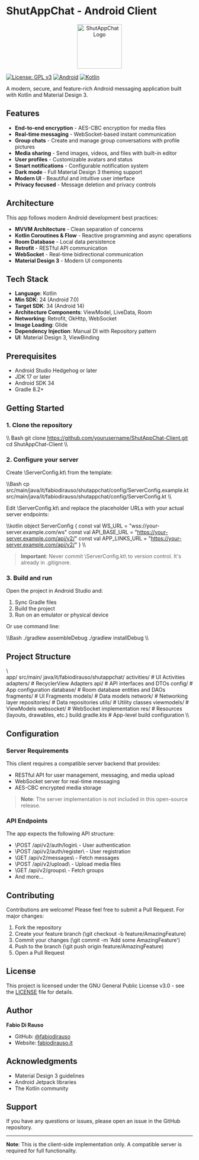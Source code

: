 # ShutAppChat - Android Client

<p align="center">
  <img src="app/src/main/res/mipmap-xxxhdpi/ic_launcher.png" alt="ShutAppChat Logo" width="120"/>
</p>

[![License: GPL v3](https://img.shields.io/badge/License-GPLv3-blue.svg)](https://www.gnu.org/licenses/gpl-3.0)
[![Android](https://img.shields.io/badge/Platform-Android-green.svg)](https://www.android.com)
[![Kotlin](https://img.shields.io/badge/Language-Kotlin-purple.svg)](https://kotlinlang.org)

A modern, secure, and feature-rich Android messaging application built with Kotlin and Material Design 3.

##  Features

-  **End-to-end encryption** - AES-CBC encryption for media files
-  **Real-time messaging** - WebSocket-based instant communication
-  **Group chats** - Create and manage group conversations with profile pictures
-  **Media sharing** - Send images, videos, and files with built-in editor
-  **User profiles** - Customizable avatars and status
-  **Smart notifications** - Configurable notification system
-  **Dark mode** - Full Material Design 3 theming support
-  **Modern UI** - Beautiful and intuitive user interface
-  **Privacy focused** - Message deletion and privacy controls

##  Architecture

This app follows modern Android development best practices:

- **MVVM Architecture** - Clean separation of concerns
- **Kotlin Coroutines & Flow** - Reactive programming and async operations
- **Room Database** - Local data persistence
- **Retrofit** - RESTful API communication
- **WebSocket** - Real-time bidirectional communication
- **Material Design 3** - Modern UI components

##  Tech Stack

- **Language**: Kotlin
- **Min SDK**: 24 (Android 7.0)
- **Target SDK**: 34 (Android 14)
- **Architecture Components**: ViewModel, LiveData, Room
- **Networking**: Retrofit, OkHttp, WebSocket
- **Image Loading**: Glide
- **Dependency Injection**: Manual DI with Repository pattern
- **UI**: Material Design 3, ViewBinding

##  Prerequisites

- Android Studio Hedgehog or later
- JDK 17 or later
- Android SDK 34
- Gradle 8.2+

##  Getting Started

### 1. Clone the repository

\\\ Bash
git clone https://github.com/yourusername/ShutAppChat-Client.git
cd ShutAppChat-Client
\\\

### 2. Configure your server

Create \ServerConfig.kt\ from the template:

\\\Bash
cp src/main/java/it/fabiodirauso/shutappchat/config/ServerConfig.example.kt \
   src/main/java/it/fabiodirauso/shutappchat/config/ServerConfig.kt
\\\

Edit \ServerConfig.kt\ and replace the placeholder URLs with your actual server endpoints:

\\\kotlin
object ServerConfig {
    const val WS_URL = "wss://your-server.example.com/ws"
    const val API_BASE_URL = "https://your-server.example.com/api/v2/"
    const val APP_LINKS_URL = "https://your-server.example.com/api/v2/"
}
\\\

> **Important**: Never commit \ServerConfig.kt\ to version control. It's already in \.gitignore\.

### 3. Build and run

Open the project in Android Studio and:

1. Sync Gradle files
2. Build the project
3. Run on an emulator or physical device

Or use command line:

\\\Bash
./gradlew assembleDebug
./gradlew installDebug
\\\

##  Project Structure

\\\
app/
src/main/
    java/it/fabiodirauso/shutappchat/
	       activities/        # UI Activities
		   adapters/          # RecyclerView Adapters
		   api/               # API interfaces and DTOs
		   config/            # App configuration
		   database/          # Room database entities and DAOs
		   fragments/         # UI Fragments
		   models/            # Data models
		   network/           # Networking layer
		   repositories/      # Data repositories
		   utils/             # Utility classes
		   viewmodels/        # ViewModels
	   websocket/         # WebSocket implementation
	   res/                   # Resources (layouts, drawables, etc.)
build.gradle.kts           # App-level build configuration
\\\

##  Configuration

### Server Requirements

This client requires a compatible server backend that provides:

- RESTful API for user management, messaging, and media upload
- WebSocket server for real-time messaging
- AES-CBC encrypted media storage

> **Note**: The server implementation is not included in this open-source release.

### API Endpoints

The app expects the following API structure:

- \POST /api/v2/auth/login\ - User authentication
- \POST /api/v2/auth/register\ - User registration
- \GET /api/v2/messages\ - Fetch messages
- \POST /api/v2/upload\ - Upload media files
- \GET /api/v2/groups\ - Fetch groups
- And more...

##  Contributing

Contributions are welcome! Please feel free to submit a Pull Request. For major changes:

1. Fork the repository
2. Create your feature branch (\git checkout -b feature/AmazingFeature\)
3. Commit your changes (\git commit -m 'Add some AmazingFeature'\)
4. Push to the branch (\git push origin feature/AmazingFeature\)
5. Open a Pull Request

##  License

This project is licensed under the GNU General Public License v3.0 - see the [LICENSE](LICENSE) file for details.

##  Author

**Fabio Di Rauso**

- GitHub: [@fabiodirauso](https://github.com/fabiodirauso)
- Website: [fabiodirauso.it](https://fabiodirauso.it)

##  Acknowledgments

- Material Design 3 guidelines
- Android Jetpack libraries
- The Kotlin community

##  Support

If you have any questions or issues, please open an issue in the GitHub repository.

---

**Note**: This is the client-side implementation only. A compatible server is required for full functionality.
